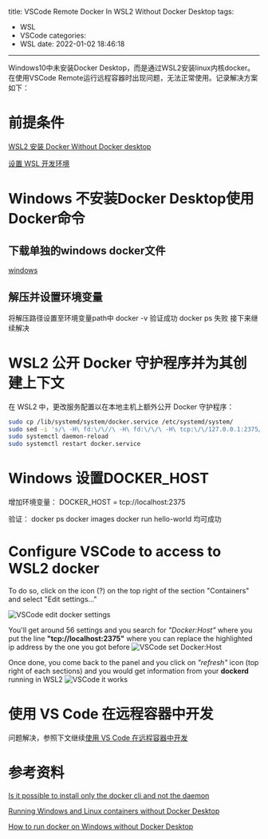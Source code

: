 title: VSCode Remote Docker In WSL2 Without Docker Desktop
tags:
  - WSL
  - VSCode
categories:
  - WSL
date: 2022-01-02 18:46:18
---
Windows10中未安装Docker Desktop，而是通过WSL2安装linux内核docker。在使用VSCode Remote运行远程容器时出现问题，无法正常使用。记录解决方案如下：
<!--more-->
# 前提条件
[WSL2 安装 Docker Without Docker desktop](/2022/01/01/WSL2-安装-Docker-Without-Docker-Desktop/)

[设置 WSL 开发环境](https://docs.microsoft.com/zh-cn/windows/wsl/setup/environment#set-up-windows-terminal)

# Windows 不安装Docker Desktop使用Docker命令
## 下载单独的windows docker文件
[windows](https://download.docker.com/win/static/stable/x86_64/)

## 解压并设置环境变量
将解压路径设置至环境变量path中
docker -v 验证成功
docker ps 失败
接下来继续解决

# WSL2 公开 Docker 守护程序并为其创建上下文
在 WSL2 中，更改服务配置以在本地主机上额外公开 Docker 守护程序：
```bash
sudo cp /lib/systemd/system/docker.service /etc/systemd/system/
sudo sed -i 's/\ -H\ fd:\/\//\ -H\ fd:\/\/\ -H\ tcp:\/\/127.0.0.1:2375/g' /etc/systemd/system/docker.service
sudo systemctl daemon-reload
sudo systemctl restart docker.service
```

# Windows 设置DOCKER_HOST
增加环境变量：
DOCKER_HOST = tcp://localhost:2375

验证：
docker ps
docker images
docker run hello-world
均可成功

# Configure VSCode to access to WSL2 docker
To do so, click on the icon (?) on the top right of the section "Containers" and select "Edit settings..."

![VSCode edit docker settings](https://res.cloudinary.com/practicaldev/image/fetch/s--eIDRuGok--/c_limit%2Cf_auto%2Cfl_progressive%2Cq_auto%2Cw_880/https://dev-to-uploads.s3.amazonaws.com/uploads/articles/w88fkywtbd5sm4sf1ota.png)

You'll get around 56 settings and you search for _"Docker:Host"_ where you put the line **"tcp://localhost:2375"** where you can replace the highlighted ip address by the one you got before
![VSCode set Docker:Host](https://res.cloudinary.com/practicaldev/image/fetch/s--egPq8goX--/c_limit%2Cf_auto%2Cfl_progressive%2Cq_auto%2Cw_880/https://dev-to-uploads.s3.amazonaws.com/uploads/articles/h6b02nk14i4xaielwoxr.png)

Once done, you come back to the panel and you click on _"refresh"_ icon (top right of each sections) and you would get information from your **dockerd** running in WSL2
![VSCode it works](https://res.cloudinary.com/practicaldev/image/fetch/s--R86SMWRm--/c_limit%2Cf_auto%2Cfl_progressive%2Cq_auto%2Cw_880/https://dev-to-uploads.s3.amazonaws.com/uploads/articles/ehfyeoma7e96xao94nqn.png)

# 使用 VS Code 在远程容器中开发
问题解决，参照下文继续[使用 VS Code 在远程容器中开发](https://docs.microsoft.com/zh-cn/windows/wsl/tutorials/wsl-containers#develop-in-remote-containers-using-vs-code)

# 参考资料
[Is it possible to install only the docker cli and not the daemon](https://stackoverflow.com/questions/38675925/is-it-possible-to-install-only-the-docker-cli-and-not-the-daemon)

[Running Windows and Linux containers without Docker Desktop](https://lippertmarkus.com/2021/09/04/containers-without-docker-desktop/)

[How to run docker on Windows without Docker Desktop](https://dev.to/_nicolas_louis_/how-to-run-docker-on-windows-without-docker-desktop-hik)